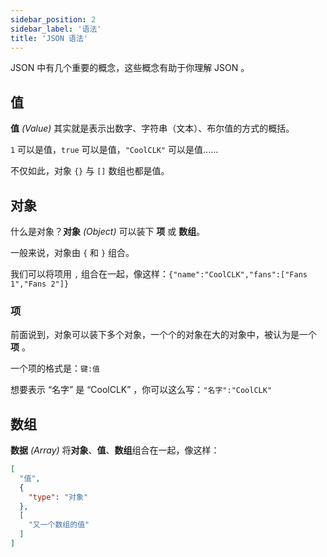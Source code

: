 ```yaml
---
sidebar_position: 2
sidebar_label: '语法'
title: 'JSON 语法'
---
```


JSON 中有几个重要的概念，这些概念有助于你理解 JSON 。

## 值

**值** *(Value)* 其实就是表示出数字、字符串（文本）、布尔值的方式的概括。

`1` 可以是值，`true` 可以是值，`"CoolCLK"` 可以是值......

不仅如此，对象 `{}` 与 `[]` 数组也都是值。

## 对象

什么是对象？**对象** *(Object)* 可以装下 **项** 或 **数组**。

一般来说，对象由 `{` 和 `}` 组合。

我们可以将项用 `,` 组合在一起，像这样：`{"name":"CoolCLK","fans":["Fans 1","Fans 2"]}`

### 项

前面说到，对象可以装下多个对象，一个个的对象在大的对象中，被认为是一个 **项** 。

一个项的格式是：`键:值`

想要表示 “名字” 是 “CoolCLK” ，你可以这么写：`"名字":"CoolCLK"`

## 数组

**数据** *(Array)* 将**对象**、**值**、**数组**组合在一起，像这样：

```json
[
  "值",
  {
    "type": "对象"
  },
  [
    "又一个数组的值"
  ]
]
```